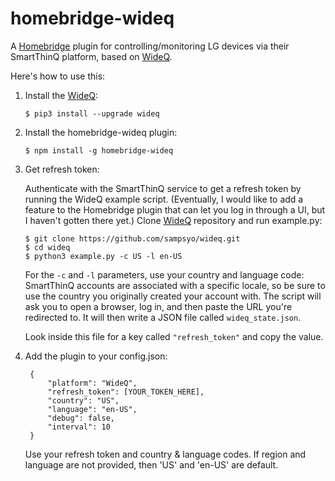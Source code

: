 # homebridge-wideq
A [Homebridge][] plugin for controlling/monitoring LG devices via their SmartThinQ platform, based on [WideQ][].

[homebridge]: https://github.com/nfarina/homebridge
[wideq]: https://github.com/sampsyo/wideq

Here's how to use this:

1. Install the [WideQ][]:

       $ pip3 install --upgrade wideq

2. Install the homebridge-wideq plugin:

       $ npm install -g homebridge-wideq

3. Get refresh token:

   Authenticate with the SmartThinQ service to get a refresh token by running the WideQ example script. (Eventually, I would like to add a feature to the Homebridge plugin that can let you log in through a UI, but I haven't gotten there yet.) Clone [WideQ][] repository and run example.py:

       $ git clone https://github.com/sampsyo/wideq.git
       $ cd wideq
       $ python3 example.py -c US -l en-US

   For the `-c` and `-l` parameters, use your country and language code: SmartThinQ accounts are associated with a specific locale, so be sure to use the country you originally created your account with.
   The script will ask you to open a browser, log in, and then paste the URL you're redirected to. It will then write a JSON file called `wideq_state.json`.

   Look inside this file for a key called `"refresh_token"` and copy the value.

4. Add the plugin to your config.json:

        {
            "platform": "WideQ",
            "refresh_token": [YOUR_TOKEN_HERE],
            "country": "US",
            "language": "en-US",
            "debug": false,
            "interval": 10
        }

   Use your refresh token and country & language codes. If region and language are not provided, then 'US' and 'en-US' are default.
